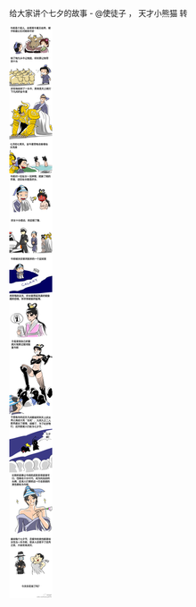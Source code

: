 

给大家讲个七夕的故事 - @使徒子 ， 天才小熊猫 转

![44db97f7d2c24f26bc475a883b9ba439.jpg](https://raw.githubusercontent.com/wxlzmt/cdn1/master/ext/qw/groups/40047/44db97f7d2c24f26bc475a883b9ba439.jpg)





